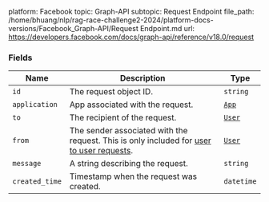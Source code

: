 platform: Facebook
topic: Graph-API
subtopic: Request Endpoint
file_path: /home/bhuang/nlp/rag-race-challenge2-2024/platform-docs-versions/Facebook_Graph-API/Request Endpoint.md
url: https://developers.facebook.com/docs/graph-api/reference/v18.0/request

### Fields

| Name | Description | Type |
| --- | --- | --- |
| `id` | The request object ID. | `string` |
| `application` | App associated with the request. | [`App`](https://developers.facebook.com/docs/graph-api/reference/app/) |
| `to` | The recipient of the request. | [`User`](https://developers.facebook.com/docs/graph-api/reference/user/) |
| `from` | The sender associated with the request. This is only included for [user to user requests](https://developers.facebook.com/docs/howtos/requests#user_to_user). | [`User`](https://developers.facebook.com/docs/graph-api/reference/user/) |
| `message` | A string describing the request. | `string` |
| `created_time` | Timestamp when the request was created. | `datetime` |
